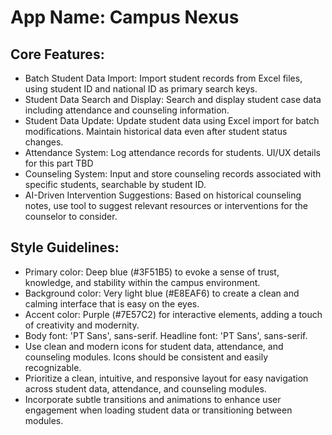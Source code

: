 # **App Name**: Campus Nexus

## Core Features:

- Batch Student Data Import: Import student records from Excel files, using student ID and national ID as primary search keys.
- Student Data Search and Display: Search and display student case data including attendance and counseling information.
- Student Data Update: Update student data using Excel import for batch modifications. Maintain historical data even after student status changes.
- Attendance System: Log attendance records for students. UI/UX details for this part TBD
- Counseling System: Input and store counseling records associated with specific students, searchable by student ID.
- AI-Driven Intervention Suggestions: Based on historical counseling notes, use tool to suggest relevant resources or interventions for the counselor to consider.

## Style Guidelines:

- Primary color: Deep blue (#3F51B5) to evoke a sense of trust, knowledge, and stability within the campus environment.
- Background color: Very light blue (#E8EAF6) to create a clean and calming interface that is easy on the eyes.
- Accent color: Purple (#7E57C2) for interactive elements, adding a touch of creativity and modernity.
- Body font: 'PT Sans', sans-serif. Headline font: 'PT Sans', sans-serif.
- Use clean and modern icons for student data, attendance, and counseling modules. Icons should be consistent and easily recognizable.
- Prioritize a clean, intuitive, and responsive layout for easy navigation across student data, attendance, and counseling modules.
- Incorporate subtle transitions and animations to enhance user engagement when loading student data or transitioning between modules.